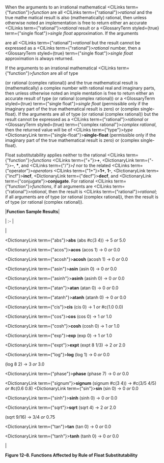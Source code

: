  



When the arguments to an irrational mathematical <ClLinks  term={"function"}><i>function</i></ClLinks> are all <ClLinks  term={"rational"}><i>rational</i></ClLinks> and the true mathe matical result is also (mathematically) rational, then unless otherwise noted an implementation is free to return either an accurate <ClLinks  term={"rational"}><i>rational</i></ClLinks> result or a <GlossaryTerm styled={true} term={"single float"}><i>single float</i></GlossaryTerm> approximation. If the arguments 



are all <ClLinks  term={"rational"}><i>rational</i></ClLinks> but the result cannot be expressed as a <ClLinks  term={"rational"}><i>rational</i></ClLinks> number, then a <GlossaryTerm styled={true} term={"single float"}><i>single float</i></GlossaryTerm> approximation is always returned. 



If the arguments to an irrational mathematical <ClLinks  term={"function"}><i>function</i></ClLinks> are all of type 



(or rational (complex rational)) and the true mathematical result is (mathematically) a complex number with rational real and imaginary parts, then unless otherwise noted an imple mentation is free to return either an accurate result of type (or rational (complex rational)) or a <GlossaryTerm styled={true} term={"single float"}><i>single float</i></GlossaryTerm> (permissible only if the imaginary part of the true mathematical result is zero) or (complex single-float). If the arguments are all of type (or rational (complex rational)) but the result cannot be expressed as a <ClLinks  term={"rational"}><i>rational</i></ClLinks> or <GlossaryTerm styled={true} term={"complex rational"}><i>complex rational</i></GlossaryTerm>, then the returned value will be of <ClLinks  term={"type"}><i>type</i></ClLinks> <DictionaryLink  term={"single-float"}><b>single-float</b></DictionaryLink> (permissible only if the imaginary part of the true mathematical result is zero) or (complex single-float). 



Float substitutability applies neither to the rational <ClLinks  term={"function"}><i>functions</i></ClLinks> <ClLinks  term={"+"}><b>+</b></ClLinks>, <DictionaryLink  term={"-"}><b>-</b></DictionaryLink>, **\***, and <ClLinks  term={"/"}><b>/</b></ClLinks> nor to the related <ClLinks  term={"operator"}><i>operators</i></ClLinks> <ClLinks  term={"1+"}><b>1+</b></ClLinks>, **1-**, <DictionaryLink  term={"incf"}><b>incf</b></DictionaryLink>, <DictionaryLink  term={"decf"}><b>decf</b></DictionaryLink>, and <DictionaryLink  term={"conjugate"}><b>conjugate</b></DictionaryLink>. For rational <ClLinks  term={"function"}><i>functions</i></ClLinks>, if all arguments are <ClLinks  term={"rational"}><i>rational</i></ClLinks>, then the result is <ClLinks  term={"rational"}><i>rational</i></ClLinks>; if all arguments are of type (or rational (complex rational)), then the result is of type (or rational (complex rational)). 







 



 



|**Function Sample Results**|

| :- |

|<p><DictionaryLink  term={"abs"}><b>abs</b></DictionaryLink> (abs #c(3 4)) → 5 *or* 5.0 </p><p><DictionaryLink  term={"acos"}><b>acos</b></DictionaryLink> (acos 1) → 0 *or* 0.0 </p><p><DictionaryLink  term={"acosh"}><b>acosh</b></DictionaryLink> (acosh 1) → 0 *or* 0.0 </p><p><DictionaryLink  term={"asin"}><b>asin</b></DictionaryLink> (asin 0) → 0 *or* 0.0 </p><p><DictionaryLink  term={"asinh"}><b>asinh</b></DictionaryLink> (asinh 0) → 0 *or* 0.0 </p><p><DictionaryLink  term={"atan"}><b>atan</b></DictionaryLink> (atan 0) → 0 *or* 0.0 </p><p><DictionaryLink  term={"atanh"}><b>atanh</b></DictionaryLink> (atanh 0) → 0 *or* 0.0 </p><p><DictionaryLink  term={"cis"}><b>cis</b></DictionaryLink> (cis 0) → 1 *or* #c(1.0 0.0) </p><p><DictionaryLink  term={"cos"}><b>cos</b></DictionaryLink> (cos 0) → 1 *or* 1.0 </p><p><DictionaryLink  term={"cosh"}><b>cosh</b></DictionaryLink> (cosh 0) → 1 *or* 1.0 </p><p><DictionaryLink  term={"exp"}><b>exp</b></DictionaryLink> (exp 0) → 1 *or* 1.0 </p><p><DictionaryLink  term={"expt"}><b>expt</b></DictionaryLink> (expt 8 1/3) → 2 *or* 2.0 </p><p><DictionaryLink  term={"log"}><b>log</b></DictionaryLink> (log 1) → 0 *or* 0.0 </p><p>(log 8 2) → 3 *or* 3.0 </p><p><DictionaryLink  term={"phase"}><b>phase</b></DictionaryLink> (phase 7) → 0 *or* 0.0 </p><p><DictionaryLink  term={"signum"}><b>signum</b></DictionaryLink> (signum #c(3 4)) → #c(3/5 4/5) *or* #c(0.6 0.8) <DictionaryLink  term={"sin"}><b>sin</b></DictionaryLink> (sin 0) → 0 *or* 0.0 </p><p><DictionaryLink  term={"sinh"}><b>sinh</b></DictionaryLink> (sinh 0) → 0 *or* 0.0 </p><p><DictionaryLink  term={"sqrt"}><b>sqrt</b></DictionaryLink> (sqrt 4) → 2 *or* 2.0 </p><p>(sqrt 9/16) → 3/4 *or* 0.75 </p><p><DictionaryLink  term={"tan"}><b>tan</b></DictionaryLink> (tan 0) → 0 *or* 0.0 </p><p><DictionaryLink  term={"tanh"}><b>tanh</b></DictionaryLink> (tanh 0) → 0 *or* 0.0</p>|





**Figure 12–8. Functions Affected by Rule of Float Substitutability** 



